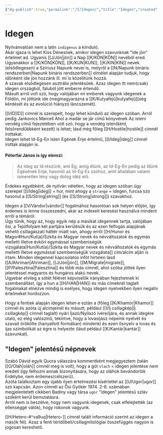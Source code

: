 ```yaml
---
{"dg-publish":true,"permalink":"/I/Idegen/","title":"Idegen","created":"2023-10-20T10:02","updated":"2025-06-08T00:45"}
---
```



# Idegen

Nyilvánvalóan nem a latin `indigenus` a kiinduló.  
Akár igaza is lehet Kiss Dénesnek, amikor idegen szavunknak "ide jön" értelmet ad. Ugyanis [[J/Jön\|jön]] a Nap [[K/KÖN\|KÖN]] nevéből ered. Ugyanakkor a [[K/KÖN\|KÖN]], [[K/KUN\|KUN]], [[K/KIN\|KIN]] nevek (elsődlegesen) a Szíriusz Napunk nevei is, melyről a [[N/Napunk bináris rendszerben\|Napunk bináris rendszerben]] elmélet alapján tudjuk, hogy időnként ide jön hozzánk ill. mi is közelítünk hozzá.  
A szavak elsődlegesen asztrális jelentésűek. Azaz idegen itt nem(csak) idegen országból, faluból jött emberre értendő.  
Másutt arról volt szó, hogy valójában mi emberek vagyunk idegenek a Földön, mi jöttünk ide (megmagyarázná a [[K/Kutyafejű\|kutyafejű]]ség kérdését és az evolúció hiányzó láncszemét).  

[[I/ID\|ID]] címnél is szerepelt, hogy lehet kiinduló az idegen szóban. Arról pedig Jankovics Marcell Ahol a madár se jár című könyvének Az isteni vendég című fejezetében volt szó, hogy a vendég isten(ként, felsőrendűbbként kezelt) is lehet; lásd még főleg [[H/Hostile\|hostile]] címnél írottakat.  
Idegen lehet Id-Eg-En Isten Egének Énje értelmű, [[I/Ideg\|ideg]] címnél írottak alapján is.  

#### Péterfai János is így elemzi:  

> Az Ideg az Id részünk, ami Ég, amíg élünk, az Id-Eg-En pedig az Idünk Égésének Enje, hasonló az Id-Eg-Es szóhoz, amit általában valami ismeretlen lény vagy dolog idéz elő.  

Érdekes egyébként, de nyilván véletlen, hogy az idegen szóban úgy szerepel [[I/Ideg\|ideg]] = húr, mint ahogy a `strange` = idegen, furcsa szó hasonul a [[S/String\|string]] (és [[S/Strong\|strong]]) szavakhoz.  

Idegen a [[V/Vándor\|vándor]] fogalmához hasonlóan sok helyen előjön, így érdemes is lenne összeszedni, akár az indexelt keresést használva mindent erről a témáról.  
Úgy tűnik, hogy az, hogy egyik nép a másikat idegennek tartja, valójában ősi, a Tejútfolyam két partjára kerülésük és az ezen felfogás alapjának vehető csillagászati háttér miatt van, ahogy erről [[H/Hunor és Magor#Hun/Kut(a)/Szkíta és Magyar nevek és névváltozatok és egymás melletti illetve évköri egymással szembeniségük vizsgálata\|Hun/Kut(a)/Szkíta és Magyar nevek és névváltozatok és egymás melletti illetve egymással szembeniségük vizsgálata]] cím/alcím alján is írtam. Minden idegennel kapcsolatos infót hirtelen lásd [[A/Ahriman\|Ahriman]], [[J/Jón\|jón]], [[M/Migrate\|migrate]], [[P/Palesztina\|Palesztina]] és több más címnél, ahol szóba jöttek ilyen jelentéssel magyaros és hungáros alakú nevek.  
Ugyebár elvileg a sötét félévet képviselők irányában fejezhetnek ki szembenállást, így a hun a [[H/HAN\|HAN]] és más címeknél taglalt fogalmakat elnézve mindig is esélyes, hogy idegen nyelvekben ilyen negatív értelmeket hordozzon.  

Hogy a fentiek alapján idegen lehet-e eztán a (főleg [[K/Khamor\|Khamor]] címnél és azóta új alcímjeinél és másutt, például [[I/Íj csillagkép\|Íj csillagkép]] címnél taglalt) nyári Íjazó/Nyilazó ívére/íjára, és annak idegére utaló, ez elég valószínű, tekintve, hogy a lovasíjász népeink nyelvét és szavait örökölte (hanyatlott formában) mindenki és ezen ősnyelv a lovas és íjas szimbolikát az égre is helyezte (lásd például [[K/Kantár\|kantár]] szavunkat).  

## "Idegen" jelentésű népnevek

Szabó Dávid egyik Quora válaszára kommentként megjegyeztem (talán [[O/Oláh\|oláh]] címnél meg is volt), hogy a gót `vlach` = idegen jelentése nem eredeti (így felhozni annak bizonyítására, hogy az oláhok bevándorlók Erdélybe, nem érdemes/célszerű).  
Azóta találkoztam egy újabb ilyen értelmezési kísérlettel az [[U/Ugor\|ugor]] szó kapcsán. Azon címnél az Ősi Gyökér 1974. 2-6. számában megjelentetett cikkben Badiny vagy társa `ugor` "idegen" jelentésű szláv szóként kerül bemutatásra.   
Arról nem is beszélve, hogy nem vagyunk idegenek, csak elfelejtették (az ellenséggé válók), hogy rokonok vagyunk.  

[[H/Hetero-#^va9uq\|Hetero-]] címnél talált információ szerint az idegen a más(ik fél). Azaz a fenti téridőbeli/csillagmitológiai összefüggés nagyon is jogosan kereshető.  